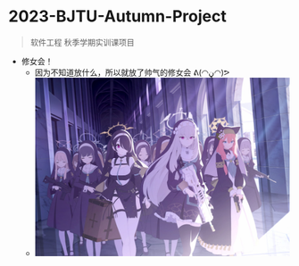 # 2023-BJTU-Autumn-Project

> 软件工程 秋季学期实训课项目

* 修女会！
  * 因为不知道放什么，所以就放了帅气的修女会 ᕕ(◠ڼ◠)ᕗ​
  * ![修女会](./README/修女会.jpg)
